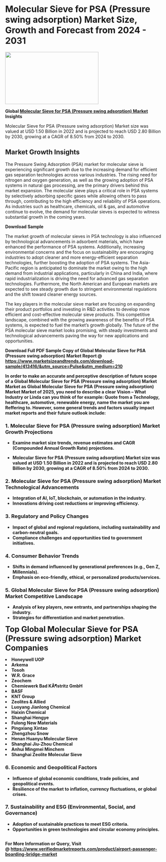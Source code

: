<H1>Molecular Sieve for PSA (Pressure swing adsorption) Market Size, Growth and Forecast from 2024 - 2031</H1><img class="aligncenter size-medium wp-image-584254" src="https://thirdeyenews.in/wp-content/uploads/2024/09/Global-Market-Research-300x168.jpeg" alt="" width="300" height="168" /><p><strong>Global&nbsp;<a href="https://www.marketsizeandtrends.com/download-sample/413416/&amp;utm_source=Pulse&amp;utm_medium=210">Molecular Sieve for PSA (Pressure swing adsorption) Market</a> Insights</strong></p><p>Molecular Sieve for PSA (Pressure swing adsorption) Market size was valued at USD 1.50 Billion in 2022 and is projected to reach USD 2.80 Billion by 2030, growing at a CAGR of 8.50% from 2024 to 2030.</p><p><h2>Market Growth Insights</h2> <p>The Pressure Swing Adsorption (PSA) market for molecular sieve is experiencing significant growth due to the increasing demand for efficient gas separation technologies across various industries. The rising need for nitrogen and oxygen generation, as well as the growing adoption of PSA systems in natural gas processing, are the primary drivers behind this market expansion. The molecular sieve plays a critical role in PSA systems by selectively adsorbing specific gases while allowing others to pass through, contributing to the high efficiency and reliability of PSA operations. As industries such as healthcare, chemicals, oil & gas, and automotive continue to evolve, the demand for molecular sieves is expected to witness substantial growth in the coming years.</p> <p><strong>Download Sample</strong></p> <p>The market growth of molecular sieves in PSA technology is also influenced by technological advancements in adsorbent materials, which have enhanced the performance of PSA systems. Additionally, increasing environmental concerns and the focus on sustainability are encouraging industries to adopt cleaner and more energy-efficient separation technologies, further boosting the adoption of PSA systems. The Asia-Pacific region is anticipated to dominate the market owing to the high demand from industrial applications, particularly in China and India, where rapid industrialization is driving the need for advanced gas separation technologies. Furthermore, the North American and European markets are expected to see steady growth due to stringent environmental regulations and the shift toward cleaner energy sources.</p> <p>The key players in the molecular sieve market are focusing on expanding their product portfolios and investing in R&D activities to develop more efficient and cost-effective molecular sieve products. This competitive landscape, combined with the growing awareness of the benefits of PSA systems, is expected to fuel the market’s growth globally. The future of the PSA molecular sieve market looks promising, with steady investments and technological advancements paving the way for new applications and opportunities.</p> <p><strong></p><p><span class=""><strong>Download Full PDF Sample Copy of Global Molecular Sieve for PSA (Pressure swing adsorption) Market Report</strong> @ <a href="https://www.marketsizeandtrends.com/download-sample/413416/&amp;utm_source=Pulse&amp;utm_medium=210" target="_blank">https://www.marketsizeandtrends.com/download-sample/413416/&amp;utm_source=Pulse&amp;utm_medium=210</a></span></p><p>In order to make an accurate and perceptive description of future scope of a Global&nbsp;Molecular Sieve for PSA (Pressure swing adsorption) Market Market as Global&nbsp;Molecular Sieve for PSA (Pressure swing adsorption) Market Market of 2025, you need to describe a clear Vision &ndash; What Industry or Linda can you think of for example: Quote from a Technology, healthcare, automotive, renewable energy, name the market you are Reffering to. However, some general trends and factors usually impact market reports and their future outlook include:</p><h3>1.&nbsp;<strong>Molecular Sieve for PSA (Pressure swing adsorption) Market Growth Projections</strong></h3><ul><li>Examine market size trends, revenue estimates and CAGR (Compounded Annual Growth Rate) projections.</li><li><p>Molecular Sieve for PSA (Pressure swing adsorption) Market size was valued at USD 1.50 Billion in 2022 and is projected to reach USD 2.80 Billion by 2030, growing at a CAGR of 8.50% from 2024 to 2030.</p></li></ul><h3>2.&nbsp;<strong>Molecular Sieve for PSA (Pressure swing adsorption) Market Technological Advancements</strong></h3><ul><li>Integration of AI, IoT, blockchain, or automation in the industry.</li><li>Innovations driving cost reductions or improving efficiency.</li></ul><h3>3.&nbsp;<strong>Regulatory and Policy Changes</strong></h3><ul><li>Impact of global and regional regulations, including sustainability and carbon-neutral goals.</li><li>Compliance challenges and opportunities tied to government initiatives.</li></ul><h3>4.&nbsp;<strong>Consumer Behavior Trends</strong></h3><ul><li>Shifts in demand influenced by generational preferences (e.g., Gen Z, Millennials).</li><li>Emphasis on eco-friendly, ethical, or personalized products/services.</li></ul><h3>5.&nbsp;<strong>Global Molecular Sieve for PSA (Pressure swing adsorption) Market Competitive Landscape</strong></h3><ul><li>Analysis of key players, new entrants, and partnerships shaping the industry.</li><li>Strategies for differentiation and market penetration.</li></ul><p data-pm-slice="1 1 []"><span style="color: inherit; font-family: inherit; font-size: 25px;">Top Global Molecular Sieve for PSA (Pressure swing adsorption) Market Companies</span></p><div class="" data-test-id=""><p><li>Honeywell UOP</li><li> Arkema</li><li> Tosoh</li><li> W.R. Grace</li><li> Zeochem</li><li> Chemiewerk Bad KÃ¶stritz GmbH</li><li> BASF</li><li> KNT Group</li><li> Zeolites & Allied</li><li> Luoyang Jianlong Chemical</li><li> Haixin Chemical</li><li> Shanghai Hengye</li><li> Fulong New Materials</li><li> Pingxiang Xintao</li><li> Zhengzhou Snow</li><li> Henan Huanyu Molecular Sieve</li><li> Shanghai Jiu-Zhou Chemical</li><li> Anhui Mingmei Minchem</li><li> Shanghai Zeolite Molecular Sieve</li></p></div><h3>6.&nbsp;<strong>Economic and Geopolitical Factors</strong></h3><ul><li>Influence of global economic conditions, trade policies, and geopolitical events.</li><li>Resilience of the market to inflation, currency fluctuations, or global crises.</li></ul><h3>7.&nbsp;<strong>Sustainability and ESG (Environmental, Social, and Governance)</strong></h3><ul><li>Adoption of sustainable practices to meet ESG criteria.</li><li>Opportunities in green technologies and circular economy principles.</li></ul><h2><strong style="font-size: 14px;">For More Information or Query, Visit @&nbsp;</strong><a style="background-color: #ffffff; font-size: 14px;" href="https://www.marketsizeandtrends.com/report/molecular-sieve-for-psa-pressure-swing-adsorption-market/" target="_blank">https://www.verifiedmarketreports.com/product/airport-passenger-boarding-bridge-market</a></h2>
